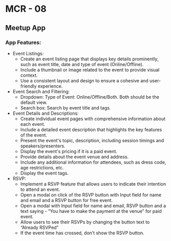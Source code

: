 # MCR - 08

## Meetup App

### App Features:

- Event Listings:
  - Create an event listing page that displays key details prominently, such as event title, date and type of event (Online/Offline).
  - Include a thumbnail or image related to the event to provide visual context.
  - Use a consistent layout and design to ensure a cohesive and user-friendly experience.
- Event Search and Filtering:
  - Dropdown: Type of Event: Online/Offline/Both. Both should be the default view.
  - Search box: Search by event title and tags.
- Event Details and Descriptions:
  - Create individual event pages with comprehensive information about each event.
  - Include a detailed event description that highlights the key features of the event.
  - Present the event's topic, description, including session timings and speakers/presenters.
  - Display the event's pricing if it is a paid event.
  - Provide details about the event venue and address.
  - Include any additional information for attendees, such as dress code, age restrictions, etc.
  - Display the event tags.
- RSVP:
  - Implement a RSVP feature that allows users to indicate their intention to attend an event.
  - Open a modal on click of the RSVP button with Input field for name and email and a RSVP button for free event.
  - Open a modal with Input field for name and email, RSVP button and a text saying - “You have to make the payment at the venue” for paid event.
  - Allow users to see their RSVPs by changing the button text to “Already RSVPed”
  - If the event time has crossed, don’t show the RSVP button.
